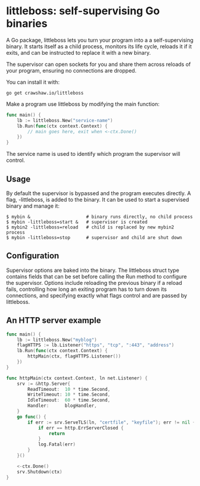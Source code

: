 # littleboss: self-supervising Go binaries

A Go package, littleboss lets you turn your program into a
a self-supervising binary.
It starts itself as a child process, monitors its life cycle,
reloads it if it exits, and can be instructed to replace it with
a new binary.

The supervisor can open sockets for you and share them across
reloads of your program, ensuring no connections are dropped.

You can install it with:

```
go get crawshaw.io/littleboss
```

Make a program use littleboss by modifying the main function:

```go
func main() {
	lb := littleboss.New("service-name")
	lb.Run(func(ctx context.Context) {
		// main goes here, exit when <-ctx.Done()
	})
}
```

The service name is used to identify which program the supervisor will control.

## Usage

By default the supervisor is bypassed and the program executes directly.
A flag, -littleboss, is added to the binary.
It can be used to start a supervised binary and manage it:

```
$ mybin &                     # binary runs directly, no child process
$ mybin -littleboss=start &   # supervisor is created
$ mybin2 -littleboss=reload   # child is replaced by new mybin2 process
$ mybin -littleboss=stop      # supervisor and child are shut down
```

## Configuration

Supervisor options are baked into the binary.
The littleboss struct type contains fields that can be set before calling
the Run method to configure the supervisor.
Options include reloading the previous binary if a reload fails,
controlling how long an exiting program has to turn down its connections,
and specifying exactly what flags control and are passed by littleboss.

## An HTTP server example

```go
func main() {
	lb := littleboss.New("myblog")
	flagHTTPS := lb.Listener("https", "tcp", ":443", "address")
	lb.Run(func(ctx context.Context) {
		httpMain(ctx, flagHTTPS.Listener())
	})
}

func httpMain(ctx context.Context, ln net.Listener) {
	srv := &http.Server{
		ReadTimeout:  10 * time.Second,
		WriteTimeout: 10 * time.Second,
		IdleTimeout:  60 * time.Second,
		Handler:      blogHandler,
	}
	go func() {
		if err := srv.ServeTLS(ln, "certfile", "keyfile"); err != nil {
			if err == http.ErrServerClosed {
				return
			}
			log.Fatal(err)
		}
	}()

	<-ctx.Done()
	srv.Shutdown(ctx)
}
```
